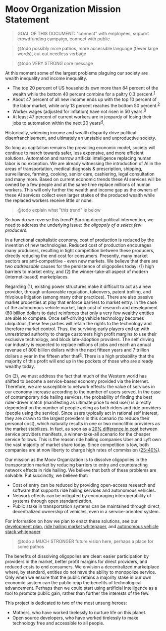 # Moov Organization Mission Statement

> GOAL OF THIS DOCUMENT: "connect" with employees, support crowdfunding campaign, connect with public

> @todo possibly more pathos, more accessible language (fewer large words), cut out needless verbage

> @todo VERY STRONG core message

At this moment some of the largest problems plaguing our society are wealth inequality and income inequality.
- The top 20 percent of US households own more than 84 percent of the wealth while the bottom 40 percent combine for a paltry 0.3 percent.<sup>[1][1]</sup>
- About 47 percent of all new income ends up with the top 10 percent of the labor market, while only 13 percent reaches the bottom 50 percent.<sup>[2][2]</sup>
- Worker wages (adjusted for inflation) have not risen in 50 years.<sup>[3][3]</sup>
- At least 47 percent of current workers are in jeopardy of losing their jobs to automation within the next 20 years<sup>[4][4]</sup>.

Historically, widening income and wealth disparity drive political disenfranchisement, and ultimately an unstable and unproductive society.

So long as capitalism remains the prevailing economic model, society will continue to march towards safer, less expensive, and more efficient solutions. Automation and narrow artificial intelligence replacing human labor is no exception. We are already witnessing the introduction of AI in the areas of transportation, medical diagnosis & prescription, shipping, surveillance, farming, cooking, senior care, cashiering, legal consultation and many more. Based on current economic trends these AI services will be owned by a few people and at the same time replace millions of human workers. This will only further the wealth and income gap as the owners of these AI services collect even larger stakes of the produced wealth while the replaced workers receive little or none.

> @todo explain what "this trend" is below

So how do we reverse this trend? Barring direct political intervention, we need to address the underlying issue: *the oligopoly of a select few producers*.

In a functional capitalistic economy, cost of production is reduced by the invention of new technologies. Reduced cost of production encourages many producers, resulting in tight competition between these producers, directly reducing the end cost for consumers. Presently, many market sectors are anti-competitive - even new markets. We believe that there are two *addressable* causes for the persistence of oligopolies today: (1) high barriers to market entry, and (2) the winner-take-all aspect of modern (internet-based) marketplaces.

Regarding (1), existing power structures make it difficult to act as a new provider, through unfavorable regulation, takeovers, patent trolling, and frivolous litigation (among many other practices). There are also passive market properties at play that enforce barriers to market entry. In the case of the autonomous vehicle market, high cost of research and development ([80 billion dollars to date][5]) reinforces that only a very few wealthy entities are able to compete. Once self-driving vehicle technology becomes ubiquitous, these few parties will retain the rights to the technology and therefore market control. Thus, the surviving early players end up with unrestricted authority to charge customers high profit margins to use their exclusive technology, and block late-adoption providers. The self driving car industry is expected to replace millions of jobs and reach an annual revenue of 800 billion dollars within the next fifteen years and 7 trillion dollars a year in the fifteen after that<sup>[6][6]</sup>. There is a high probability that the majority of this profit will end up in the pockets of those who are already wealthy today.

On (2), we must address the fact that much of the Western world has shifted to become a service-based economy provided via the internet. Therefore, we are susceptible to network effects: the value of services in our economy increase according to the number of users served. In the case of contemporary ride hailing services, the probability of finding the best rider-driver match (manifesting as ultimate price to end user) is directly dependent on the number of people acting as both riders and ride providers (people using the service). Since users typically act in rational self interest, they are drawn to the largest providers in this scenario (to reduce their personal cost), which naturally results in one or two monolithic providers as the market stabilizes. In fact, as soon as a [20% difference in cost][7] between service providers manifests, a winner-take-all scenario for the cheaper service follows. This is the reason ride hailing companies Uber and Lyft own the vast majority of market share today. Since competition is low, both companies are at now liberty to charge high rates of commission ([25-40%][8]).

Our mission as the Moov Organization is to dissolve oligopolies in the transportation market by reducing barriers to entry and counteracting network effects in ride hailing. We believe that both of these problems are solvable. Put succinctly, we believe that:
- Cost of entry can be reduced by providing open-access research and software that supports ride hailing services and autonomous vehicles.
- Network effects can be mitigated by encouraging interoperability of systems through open standardization.
- Public stake in transportation systems can be maintained through direct, decentralized ownership of vehicles, even in a service-oriented system.

For information on how we plan to enact these solutions, see our [development plan](master_plan.md), [ride hailing market whitepaper](whitepaper/index.md), and [autonomous vehicle stack whitepaper](avStack.md).

> @todo a MUCH STRONGER future vision here, perhaps a place for some pathos

The benefits of dissolving oligopolies are clear: easier participation by providers in the market, better profit margins for direct providers, and reduced costs to end consumers. We envision a decentralized marketplace where, by standard, entities do not have the ability to monopolize service. Only when we ensure that the public retains a majority stake in our own economic system can the public reap the benefits of technological advancement. Perhaps then we could start using artificial intelligence as a tool to promote public gain, rather than further the interests of the few.

This project is dedicated to two of the most unsung heroes:
- Mothers, who have worked tirelessly to nurture life on this planet.
- Open source developers, who have worked tirelessly to make technology free and accessible to all people.

[1]: https://www.scientificamerican.com/article/economic-inequality-it-s-far-worse-than-you-think/
[2]: https://www2.deloitte.com/insights/us/en/economy/issues-by-the-numbers/july-2017/rising-income-inequality-gap-united-states.html
[3]: http://www.pewresearch.org/fact-tank/2014/10/09/for-most-workers-real-wages-have-barely-budged-for-decades/
[4]: http://harvardpolitics.com/world/automation/
[5]: https://www.brookings.edu/research/gauging-investment-in-self-driving-cars/
[6]: https://newsroom.intel.com/news-releases/intel-predicts-autonomous-driving-will-spur-new-passenger-economy-worth-7-trillion/
[7]: https://www.iseas.edu.sg/images/pdf/ISEASEWP2017-05Lee.pdf
[8]: https://www.ridester.com/uber-fees/
